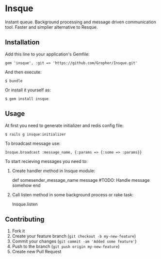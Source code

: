 # Insque

Instant queue. Background processing and message driven communication tool. Faster and simplier alternative to Resque.

## Installation

Add this line to your application's Gemfile:

    gem 'insque', :git => 'https://github.com/Gropher/Insque.git'

And then execute:

    $ bundle

Or install it yourself as:

    $ gem install insque

## Usage

At first you need to generate initializer and redis config file:

    $ rails g insque:initializer

To broadcast message use:

    Insque.broadcast :message_name, {:params => {:some => :params}}

To start recieving messages you need to:

1. Create handler method in Insque module:

    def somesender_message_name message
      #TODO: Handle message somehow
    end

2. Call listen method in some background process or rake task:

    Insque.listen

## Contributing

1. Fork it
2. Create your feature branch (`git checkout -b my-new-feature`)
3. Commit your changes (`git commit -am 'Added some feature'`)
4. Push to the branch (`git push origin my-new-feature`)
5. Create new Pull Request
